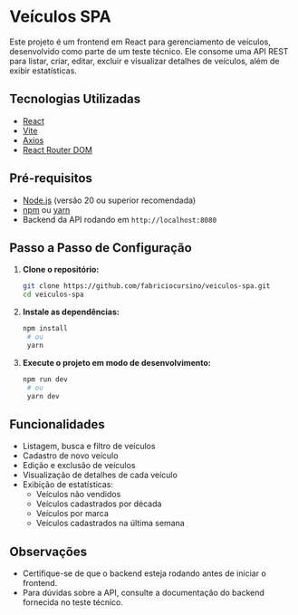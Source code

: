 # Veículos SPA

Este projeto é um frontend em React para gerenciamento de veículos, desenvolvido como parte de um teste técnico. Ele consome uma API REST para listar, criar, editar, excluir e visualizar detalhes de veículos, além de exibir estatísticas.

## Tecnologias Utilizadas

- [React](https://react.dev/)
- [Vite](https://vitejs.dev/)
- [Axios](https://axios-http.com/)
- [React Router DOM](https://reactrouter.com/)

## Pré-requisitos

- [Node.js](https://nodejs.org/) (versão 20 ou superior recomendada)
- [npm](https://www.npmjs.com/) ou [yarn](https://yarnpkg.com/)
- Backend da API rodando em `http://localhost:8080`

## Passo a Passo de Configuração

1. **Clone o repositório:**

   ```sh
   git clone https://github.com/fabriciocursino/veiculos-spa.git
   cd veiculos-spa

2. **Instale as dependências:**
   ```sh
   npm install
    # ou
    yarn
1. **Execute o projeto em modo de desenvolvimento:**

   ```sh
   npm run dev
    # ou
    yarn dev

## Funcionalidades

- Listagem, busca e filtro de veículos
- Cadastro de novo veículo
- Edição e exclusão de veículos
- Visualização de detalhes de cada veículo
- Exibição de estatísticas:
  - Veículos não vendidos
  - Veículos cadastrados por década
  - Veículos por marca
  - Veículos cadastrados na última semana

## Observações

- Certifique-se de que o backend esteja rodando antes de iniciar o frontend.
- Para dúvidas sobre a API, consulte a documentação do backend fornecida no teste técnico.
